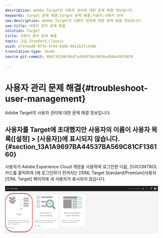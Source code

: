 ```yaml
---
description: Adobe Target의 사용자 관리에 대한 문제 해결 정보입니다.
keywords: target 문제 해결;target 문제 해결;사용자;사용자 관리
seo-description: Adobe Target의 사용자 관리에 대한 문제 해결 정보입니다.
seo-title: 사용자 관리 문제 해결
solution: Target
title: 사용자 관리 문제 해결
topic: 고급,Standard,Classic
uuid: e73fead8-0f7e-4f44-8ddb-6611b17c2e8b
translation-type: tm+mt
source-git-commit: 9b8f39240cbbd7a494d74dc0016ed666a58fd870

---
```



# 사용자 관리 문제 해결{#troubleshoot-user-management}

Adobe Target의 사용자 관리에 대한 문제 해결 정보입니다.

## 사용자를 Target에 초대했지만 사용자의 이름이 사용자 목록([설정] &gt; [사용자])에 표시되지 않습니다.{#section_13A1A9697BA44537BA569C81CF136160}

사용자가 Adobe Experience Cloud 계정을 사용하여 로그인한 다음, [!UICONTROL  카드를 클릭하여 ]에 로그인하기 전까지는 [!DNL Target Standard/Premium]사용자[!DNL Target] 페이지에 새 사용자가 표시되지 않습니다.

![대상 카드](/help/administrating-target/assets/target_card_new.png)